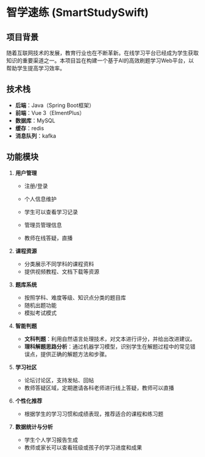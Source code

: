 # 智学速练 (SmartStudySwift)

## 项目背景

随着互联网技术的发展，教育行业也在不断革新。在线学习平台已经成为学生获取知识的重要渠道之一。本项目旨在构建一个基于AI的高效刷题学习Web平台，以帮助学生提高学习效率。

## 技术栈

- **后端**：Java（Spring Boot框架）
- **前端**：Vue 3（ElmentPlus）
- **数据库**：MySQL
- **缓存**：redis
- **消息队列**：kafka

## 功能模块

1. **用户管理**
   
   - 注册/登录
   
   - 个人信息维护
   
   - 学生可以查看学习记录
   
   - 管理员管理信息
   
   - 教师在线答疑，直播

2. **课程资源**
   
   - 分类展示不同学科的课程资料
   - 提供视频教程、文档下载等资源

3. **题库系统**
   
   - 按照学科、难度等级、知识点分类的题目库
   - 随机出题功能
   - 模拟考试模式

4. **智能判题**
   
   - **文科判题**：利用自然语言处理技术，对文本进行评分，并给出改进建议。
   - **理科解题思路分析**：通过机器学习模型，识别学生在解题过程中的常见错误点，提供正确的解题方法和步骤。

5. **学习社区**
   
   - 论坛讨论区，支持发帖、回帖
   - 教师答疑区域，定期邀请各科老师进行线上答疑，教师可以直播

6. **个性化推荐**
   
   - 根据学生的学习习惯和成绩表现，推荐适合的课程和练习题

7. **数据统计与分析**
   
   - 学生个人学习报告生成
   - 教师或家长可以查看班级或孩子的学习进度和成果

